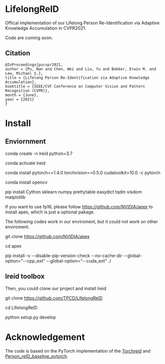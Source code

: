 # LifelongReID
Offical implementation of our Lifelong Person Re-Identification via Adaptive Knowledge Accumulation in CVPR2021.

Code are coming soon.

## Citation
```
@InProceedings{pucvpr2021,
author = {Pu, Nan and Chen, Wei and Liu, Yu and Bakker, Erwin M. and Lew, Michael S.},
title = {Lifelong Person Re-Identification via Adaptive Knowledge Accumulation},
booktitle = {IEEE/CVF Conference on Computer Vision and Pattern Recognition (CVPR)},
month = {June},
year = {2021}
}
```
# Install
## Enviornment
conda create -n lreid python=3.7

conda activate lreid

conda install pytorch==1.4.0 torchvision==0.5.0 cudatoolkit=10.0 -c pytorch

conda install opencv

pip install Cython sklearn numpy prettytable easydict tqdm visdom matplotlib

If you want to use fp16, please follow https://github.com/NVIDIA/apex to install apex, which is just a optional pakage.

The following codes work in our enviroment, but it could not work on other enviroment.

git clone https://github.com/NVIDIA/apex

cd apex

pip install -v --disable-pip-version-check --no-cache-dir --global-option="--cpp_ext" --global-option="--cuda_ext" ./

## lreid toolbox
Then, you could clone our project and install lreid

git clone https://github.com/TPCD/LifelongReID

cd LifelongReID

python setup.py develop



# Acknowledgement
The code is based on the PyTorch implementation of the [Torchreid](https://github.com/KaiyangZhou/deep-person-reid]) and [Person_reID_baseline_pytorch](https://github.com/layumi/Person_reID_baseline_pytorch).
